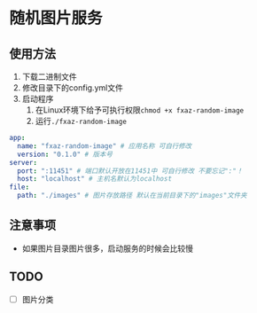 # 随机图片服务

## 使用方法

1. 下载二进制文件
2. 修改目录下的config.yml文件
3. 启动程序
    1. 在Linux环境下给予可执行权限`chmod +x fxaz-random-image`
    2. 运行`./fxaz-random-image`

```yaml
app:
  name: "fxaz-random-image" # 应用名称 可自行修改
  version: "0.1.0" # 版本号
server:
  port: ":11451" # 端口默认开放在11451中 可自行修改 不要忘记":"！
  host: "localhost" # 主机名默认为localhost
file:
  path: "./images" # 图片存放路径 默认在当前目录下的"images"文件夹
```

## 注意事项

- 如果图片目录图片很多，启动服务的时候会比较慢

## TODO

- [ ] 图片分类


